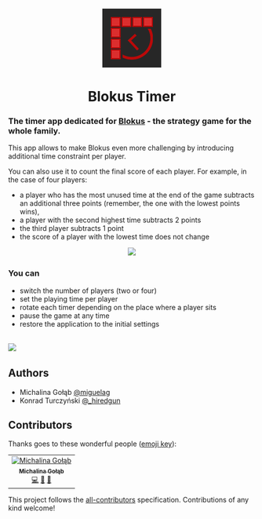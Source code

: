 <p align="center">
    <img src="public/images/icons/icon-120x120.png">
    <h1 align="center">Blokus Timer</h1>
</p>

### The timer app dedicated for [Blokus](http://www.mattelgames.com/en-us/strategy/blokus) - the strategy game for the whole family.

This app allows to make Blokus even more challenging by introducing additional time constraint per player.

You can also use it to count the final score of each player.
For example, in the case of four players:

-   a player who has the most unused time at the end of the game subtracts an additional three points (remember, the one with the lowest points wins),
-   a player with the second highest time subtracts 2 points
-   the third player subtracts 1 point
-   the score of a player with the lowest time does not change

<p align="center">
    <img src="https://user-images.githubusercontent.com/35661234/55684567-9abd6200-594c-11e9-921b-90498db42458.gif">
</p>

### You can

-   switch the number of players (two or four)
-   set the playing time per player
-   rotate each timer depending on the place where a player sits
-   pause the game at any time
-   restore the application to the initial settings

\
![](https://user-images.githubusercontent.com/2885483/55689466-028f9f00-5985-11e9-8a37-a2b2c417539e.jpg)

## Authors

-   Michalina Gołąb [@miguelag](https://twitter.com/miguelagol)
-   Konrad Turczyński [@\_hiredgun](https://twitter.com/_hiredgun)

## Contributors

Thanks goes to these wonderful people ([emoji key](https://allcontributors.org/docs/en/emoji-key)):

<!-- ALL-CONTRIBUTORS-LIST:START - Do not remove or modify this section -->
<!-- prettier-ignore -->
<table><tr><td align="center"><a href="https://twitter.com/miguelagol"><img src="https://avatars2.githubusercontent.com/u/35661234?v=4" width="100px;" alt="Michalina Gołąb"/><br /><sub><b>Michalina Gołąb</b></sub></a><br /><a href="https://github.com/webdivision-io/blokus-clock/commits?author=miguelagol" title="Code">💻</a> <a href="#ideas-miguelagol" title="Ideas, Planning, & Feedback">🤔</a> <a href="#maintenance-miguelagol" title="Maintenance">🚧</a></td></tr></table>

<!-- ALL-CONTRIBUTORS-LIST:END -->

This project follows the [all-contributors](https://github.com/all-contributors/all-contributors) specification. Contributions of any kind welcome!
